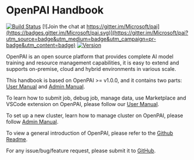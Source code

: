 # OpenPAI Handbook

[![Build Status](https://travis-ci.org/microsoft/pai.svg?branch=master)](https://travis-ci.org/microsoft/pai)
[![Join the chat at https://gitter.im/Microsoft/pai](https://badges.gitter.im/Microsoft/pai.svg)](https://gitter.im/Microsoft/pai?utm_source=badge&utm_medium=badge&utm_campaign=pr-badge&utm_content=badge)
[![Version](https://img.shields.io/github/release/Microsoft/pai.svg)](https://github.com/Microsoft/pai/releases/latest)

OpenPAI is an open source platform that provides complete AI model training and resource management capabilities, it is easy to extend and supports on-premise, cloud and hybrid environments in various scale.

This handbook is based on OpenPAI >= v1.0.0, and it contains two parts: [User Manual](./manual/cluster-user/README.md) and [Admin Manual](./manual/cluster-admin/README.md).

To learn how to submit job, debug job, manage data, use Marketplace and VSCode extension on OpenPAI, please follow our [User Manual](./manual/cluster-user/README.md).

To set up a new cluster, learn how to manage cluster on OpenPAI, please follow [Admin Manual](./manual/cluster-admin/README.md).

To view a general introduction of OpenPAI, please refer to the [Github Readme](https://github.com/microsoft/pai/blob/master/README.md).

For any issue/bug/feature request, please submit it to [GitHub](https://github.com/microsoft/pai).